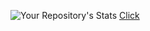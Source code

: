 ![Your Repository's Stats](https://github-readme-stats.vercel.app/api/top-langs/?username=feymez&theme=dark)
<a href="https://google.com/" class="button">Click</a>
